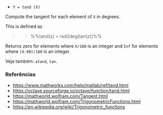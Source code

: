 * `Y = tand (X)`

Compute the tangent for each element of `X` in degrees.

This is defined as

>> %%tand(z) = rad2deg(tan(z))%%

Returns zero for elements where `X/180` is an integer and `Inf` for
elements where `(X-90)/180` is an integer.

Veja também: `atand`, `tan`.

### Referências

* https://www.mathworks.com/help/matlab/ref/tand.html
* https://octave.sourceforge.io/octave/function/tand.html
* https://mathworld.wolfram.com/Tangent.html
* https://mathworld.wolfram.com/TrigonometricFunctions.html
* https://en.wikipedia.org/wiki/Trigonometric_functions
